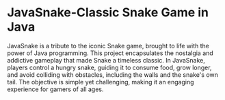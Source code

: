 # JavaSnake-Classic Snake Game in Java

JavaSnake is a tribute to the iconic Snake game, brought to life with the power of Java programming. This project encapsulates the nostalgia and addictive gameplay that made Snake a timeless classic.
In JavaSnake, players control a hungry snake, guiding it to consume food, grow longer, and avoid colliding with obstacles, including the walls and the snake's own tail. The objective is simple yet challenging, making it an engaging experience for gamers of all ages.

